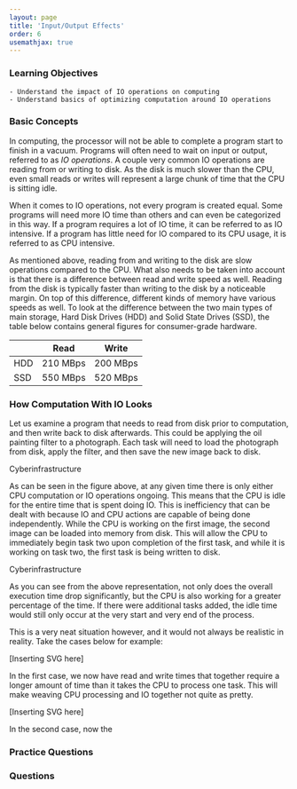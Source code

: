 ```yaml
---
layout: page
title: 'Input/Output Effects'
order: 6
usemathjax: true
---
```




### Learning Objectives

	- Understand the impact of IO operations on computing
	- Understand basics of optimizing computation around IO operations


### Basic Concepts

In computing, the processor will not be able to complete a program start to finish in a vacuum. Programs will often 
need to wait on input or output, referred to as *IO operations*. A couple very common IO operations are reading from 
or writing to disk. As the disk is much slower than the CPU, even small reads or writes will represent a large chunk 
of time that the CPU is sitting idle. 

When it comes to IO operations, not every program is created equal. Some programs will need more IO time than others 
and can even be categorized in this way. If a program requires a lot of IO time, it can be referred to as IO intensive. 
If a program has little need for IO compared to its CPU usage, it is referred to as CPU intensive. 

As mentioned above, reading from and writing to the disk are slow operations compared to the CPU. What also needs to be 
taken into account is that there is a difference between read and write speed as well. Reading from the disk is 
typically faster than writing to the disk by a noticeable margin. On top of this difference, different kinds of memory 
have various speeds as well. To look at the difference between the two main types of main storage, 
Hard Disk Drives (HDD) and Solid State Drives (SSD), the table below contains general figures for consumer-grade 
hardware. 


|     | Read     | Write    |
|-----|----------|----------|
| HDD | 210 MBps | 200 MBps |
| SSD | 550 MBps | 520 MBps |


### How Computation With IO Looks

Let us examine a program that needs to read from disk prior to computation, and then write back to disk afterwards. This
could be applying the oil painting filter to a photograph. Each task will need to load the photograph from disk, 
apply the filter, and then save the new image back to disk. 

<object class="figure" type="image/svg+xml" data="{{ site.baseurl }}/public/img/IO_effects/IO_figure_1.svg">Cyberinfrastructure</object>

As can be seen in the figure above, at any given time there is only either CPU computation or IO operations ongoing. 
This means that the CPU is idle for the entire time that is spent doing IO. This is inefficiency that can be dealt 
with because IO and CPU actions are capable of being done independently. While the CPU is working on the first image, 
the second image can be loaded into memory from disk. This will allow the CPU to immediately begin task two upon 
completion of the first task, and while it is working on task two, the first task is being written to disk.

<object class="figure" type="image/svg+xml" data="{{ site.baseurl }}/public/img/IO_effects/IO_figure_2.svg">Cyberinfrastructure</object>

As you can see from the above representation, not only does the overall execution time drop significantly, but the CPU 
is also working for a greater percentage of the time. If there were additional tasks added, the idle time would still 
only occur at the very start and very end of the process. 

This is a very neat situation however, and it would not always be realistic in reality. Take the cases below for 
example:

[Inserting SVG here]

In the first case, we now have read and write times that together require a longer amount of time than it takes the CPU
to process one task. This will make weaving CPU processing and IO together not quite as pretty. 

[Inserting SVG here]

In the second case, now the 





### Practice Questions




### Questions